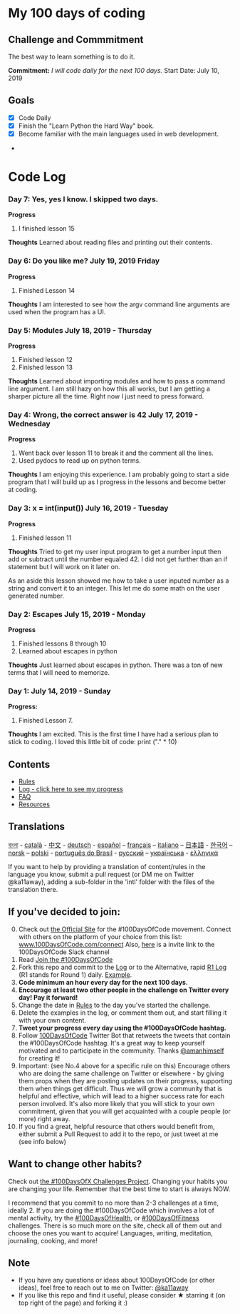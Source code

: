 # My 100 days of coding 

## Challenge and Commmitment
The best way to learn something is to do it.

**Commitment:** *I will code daily for the next 100 days.*
Start Date: July 10, 2019
 
## Goals

- [x] Code Daily
- [x] Finish the "Learn Python the Hard Way" book.
- [x] Become familiar with the main languages used in web development.
-
# Code Log
### Day 7: Yes, yes I know. I skipped two days.

**Progress**
1. I finished lesson 15

**Thoughts**
Learned about reading files and printing out their contents.

### Day 6: Do you like me? July 19, 2019 Friday

**Progress**
  1. Finished Lesson 14

**Thoughts**
I am interested to see how the argv command line arguments are used when the program has a UI.

### Day 5: Modules July 18, 2019 - Thursday

**Progress**
  1. Finished lesson 12
  2. Finished lesson 13

**Thoughts**
Learned about importing modules and how to pass a command line argument. 
I am still hazy on how this all works, but I am getting a sharper
picture all the time. Right now I just need to press forward.

### Day 4: Wrong, the correct answer is 42 July 17, 2019 - Wednesday

**Progress**
  1. Went back over lesson 11 to break it and the comment all the lines.
  2. Used pydocs to read up on python terms.

  **Thoughts**
  I am enjoying this experience. I am probably going to start a side program that I will build up as I progress in the lessons
  and become better at coding.

### Day 3: x = int(input()) July 16, 2019 - Tuesday

**Progress**
  1. Finished lesson 11

  **Thoughts**
  Tried to get my user input program to get a number input then add or subtract until the number equaled 42.
  I did not get further than an if statement but I will work on it later on.

  As an aside this lesson showed me how to take a user inputed number as a string and convert it to an integer. This 
  let me do some math on the user generated number.

### Day 2: Escapes July 15, 2019 - Monday

**Progress**
  1. Finished lessons 8 through 10
  2. Learned about escapes in python

 **Thoughts**
 Just learned about escapes in python. There was a ton of new terms that I will need to memorize.

### Day 1: July 14, 2019 - Sunday

**Progress:**
 1. Finished Lesson 7.

**Thoughts**
 I am excited. This is the first time I have had a serious plan to stick to coding.
 I loved this little bit of code: print ("." * 10)

## Contents

* [Rules](rules.md)
* [Log - click here to see my progress](log.md)
* [FAQ](FAQ.md)
* [Resources](resources.md)

## Translations
[বাংলা](intl/bn/README.md) - [català](intl/ca/README.md) - [中文](intl/ch/README.md) - [deutsch](intl/de/README.md) - [español](intl/es/README.md) – [français](intl/fr/FAQ-fr.md) – [italiano](intl/it/README.md) – [日本語](intl/ja/README.md) - [한국어](intl/ko/README-ko.md) – [norsk](intl/no/README.md) –  [polski](intl/pl/README.md) - [português do Brasil](intl/pt-br/LEIAME.md) - [русский](intl/ru/README-ru.md) – [українська](intl/ua/README-ua.md) - [ελληνικά](intl/el/README.md)

If you want to help by providing a translation of content/rules in the language you know, submit a pull request (or DM me on Twitter @ka11away), adding a sub-folder in the 'intl' folder with the files of the translation there.

## If you've decided to join:

0.  Check out [the Official Site](http://100daysofcode.com/) for the #100DaysOfCode movement. Connect with others on the platform of your choice from this list: www.100DaysOfCode.com/connect
    Also, [here](https://join.slack.com/t/100xcode/shared_invite/enQtNTk0MzA1MDcyMDMzLTZhMDdlZDZhYTExYTM1ZTY1NWIxZjVhZjEwYjdhMjQ3YzE4MGMyYjMxMWMwMTY0YTJlYWU4ZGM5NDYyMmNjOGE) is a invite link to the 100DaysOfCode Slack channel
1.  Read [Join the #100DaysOfCode](https://medium.freecodecamp.com/join-the-100daysofcode-556ddb4579e4)
2.  Fork this repo and commit to the [Log](log.md) or to the Alternative, rapid [R1 Log](r1-log.md) (R1 stands for Round 1) daily. [Example](https://github.com/Kallaway/100-days-kallaway-log).
3.  **Code minimum an hour every day for the next 100 days.**
4.  **Encourage at least two other people in the challenge on Twitter every day! Pay it forward!**
5.  Change the date in [Rules](rules.md) to the day you've started the challenge.
6.  Delete the examples in the log, or comment them out, and start filling it with your own content.
7.  **Tweet your progress every day using the #100DaysOfCode hashtag.**
8.  Follow [100DaysOfCode](https://twitter.com/_100DaysOfCode) Twitter Bot that retweets the tweets that contain the #100DaysOfCode hashtag. It's a great way to keep yourself motivated and to participate in the community. Thanks [@amanhimself](https://twitter.com/amanhimself) for creating it!
9.  Important: (see No.4 above for a specific rule on this) Encourage others who are doing the same challenge on Twitter or elsewhere - by giving them props when they are posting updates on their progress, supporting them when things get difficult. Thus we will grow a community that is helpful and effective, which will lead to a higher success rate for each person involved. It's also more likely that you will stick to your own commitment, given that you will get acquainted with a couple people (or more) right away.
10.  If you find a great, helpful resource that others would benefit from, either submit a Pull Request to add it to the repo, or just tweet at me (see info below)

## Want to change other habits?

Check out [the #100DaysOfX Challenges Project](http://100daysofx.com/). Changing your habits you are changing your life. Remember that the best time to start is always NOW.

I recommend that you commit to no more than 2-3 challenges at a time, ideally 2. If you are doing the #100DaysOfCode which involves a lot of mental activity, try the [#100DaysOfHealth](http://100daysofx.com/where-x-is/health/), or [#100DaysOfFitness](http://100daysofx.com/challenges/) challenges. There is so much more on the site, check all of them out and choose the ones you want to acquire! Languages, writing, meditation, journaling, cooking, and more!

## Note

* If you have any questions or ideas about 100DaysOfCode (or other ideas), feel free to reach out to me on Twitter: [@ka11away](https://twitter.com/ka11away)
* If you like this repo and find it useful, please consider &#9733; starring it (on top right of the page) and forking it :)
